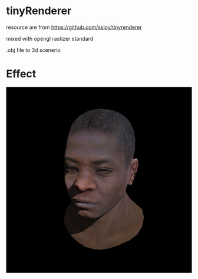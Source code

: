 # tinyRenderer
resource are from https://github.com/ssloy/tinyrenderer

mixed with opengl rastizer standard

.obj file to 3d scenerio

# Effect
![img](/0/output.png)  
